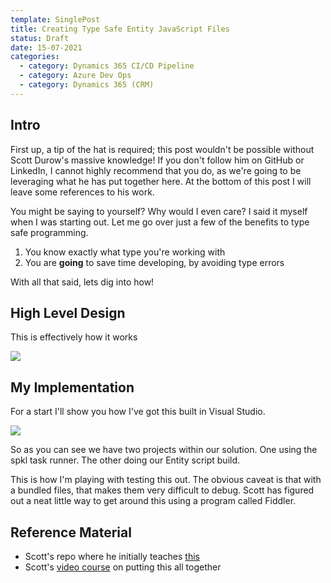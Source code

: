 ```yaml
---
template: SinglePost
title: Creating Type Safe Entity JavaScript Files
status: Draft
date: 15-07-2021
categories:
  - category: Dynamics 365 CI/CD Pipeline
  - category: Azure Dev Ops
  - category: Dynamics 365 (CRM)
---
```

## Intro

First up, a tip of the hat is required; this post wouldn't be possible without Scott Durow's massive knowledge! If you don't follow him on GitHub or LinkedIn, I cannot highly recommend that you do, as we're going to be leveraging what he has put together here. At the bottom of this post I will leave some references to his work. 

You might be saying to yourself? Why would I even care? I said it myself when I was starting out. Let me go over just a few of the benefits to type safe programming.

1. You know exactly what type you're working with
2. You are **going** to save time developing, by avoiding type errors

With all that said, lets dig into how!

## High Level Design

This is effectively how it works 

[![](https://mermaid.ink/img/eyJjb2RlIjoiZ3JhcGggVERcbiAgICBBKERldmVsb3AgVHlwZVNjcmlwdCBQZXIgRW50aXR5KSAtLT58QnVuZGxlICYgUHVibGlzaCB1c2luZyBTUEtMfCBCKFNpbmdsZSBXZWIgUmVzb3VyY2UgVXBsb2FkZWQpXG4gICAgQiAtLT4gQyhNYXAgRW50aXRpZXMgdG8gdGhlaXIgUmVzcGVjdGl2ZSBDbGFzcyB3aXRoaW4gRmlsZSlcbiAgICBDIC0tPnxBY2NvdW50IEVudGl0eXwgRFtCaW5kIEZ1bmN0aW9uc11cbiAgICBEIC0tPkUoT25TYXZlKVxuICAgIEQgLS0-RihPbkxvYWQpXG4gICAgQyAtLT58Q29udGFjdCBFbnRpdHl8IEdbQmluZCBGdW5jdGlvbnNdXG4gICAgRyAtLT5IKE9uTG9hZClcbiAgICBHIC0tPkkoT25TYXZlKSIsIm1lcm1haWQiOnsidGhlbWUiOiJkZWZhdWx0In0sInVwZGF0ZUVkaXRvciI6ZmFsc2UsImF1dG9TeW5jIjp0cnVlLCJ1cGRhdGVEaWFncmFtIjpmYWxzZX0)](https://mermaid-js.github.io/mermaid-live-editor/edit##eyJjb2RlIjoiZ3JhcGggVERcbiAgICBBKERldmVsb3AgVHlwZVNjcmlwdCBQZXIgRW50aXR5KSAtLT58QnVuZGwgJiBQdWJsaXNoIHVzaW5nIFNQS0x8IEIoU2luZ2xlIFdlYiBSZXNvdXJjZSBVcGxvYWRlZClcbiAgICBCIC0tPiBDKE1hcCBFbnRpdGllcyB0byB0aGVpciBSZXNwZWN0aXZlIENsYXNzIHdpdGhpbiBGaWxlKVxuICAgIEMgLS0-fEFjY291bnQgRW50aXR5fCBEW0JpbmQgRnVuY3Rpb25zXVxuICAgIEQgLS0-RShPblNhdmUpXG4gICAgRCAtLT5GKE9uTG9hZClcbiAgICBDIC0tPnxDb250YWN0IEVudGl0eXwgR1tCaW5kIEZ1bmN0aW9uc11cbiAgICBHIC0tPkgoT25Mb2FkKVxuICAgIEcgLS0-SShPblNhdmUpIiwibWVybWFpZCI6IntcbiAgXCJ0aGVtZVwiOiBcImRlZmF1bHRcIlxufSIsInVwZGF0ZUVkaXRvciI6ZmFsc2UsImF1dG9TeW5jIjp0cnVlLCJ1cGRhdGVEaWFncmFtIjpmYWxzZX0)

## My Implementation

For a start I'll show you how I've got this built in Visual Studio. 

![](https://ucarecdn.com/08ab0bc2-6b50-4d7b-9780-b6c7fdd5b70a/)

So as you can see we have two projects within our solution. One using the spkl task runner. The other doing our Entity script build.

This is how I'm playing with testing this out. The obvious caveat is that with a bundled files, that makes them very difficult to debug. Scott has figured out a neat little way to get around this using a program called Fiddler. 

## Reference Material

* Scott's repo where he initially teaches [this](<* https://github.com/scottdurow/building-power-apps-js-webresources>)
* Scott's [video course](<* https://learn.develop1.net/courses/building-javascript-web-resources-using-typescript>) on putting this all together
